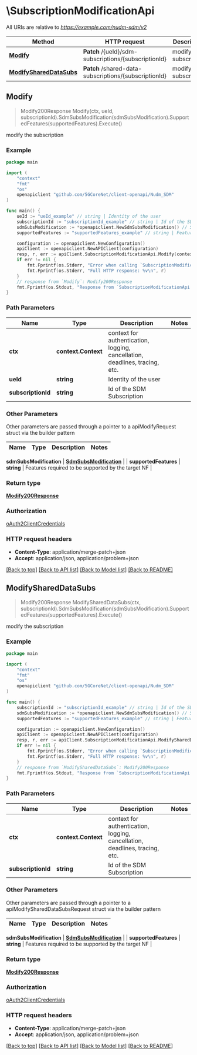 # \SubscriptionModificationApi

All URIs are relative to *https://example.com/nudm-sdm/v2*

Method | HTTP request | Description
------------- | ------------- | -------------
[**Modify**](SubscriptionModificationApi.md#Modify) | **Patch** /{ueId}/sdm-subscriptions/{subscriptionId} | modify the subscription
[**ModifySharedDataSubs**](SubscriptionModificationApi.md#ModifySharedDataSubs) | **Patch** /shared-data-subscriptions/{subscriptionId} | modify the subscription



## Modify

> Modify200Response Modify(ctx, ueId, subscriptionId).SdmSubsModification(sdmSubsModification).SupportedFeatures(supportedFeatures).Execute()

modify the subscription

### Example

```go
package main

import (
    "context"
    "fmt"
    "os"
    openapiclient "github.com/5GCoreNet/client-openapi/Nudm_SDM"
)

func main() {
    ueId := "ueId_example" // string | Identity of the user
    subscriptionId := "subscriptionId_example" // string | Id of the SDM Subscription
    sdmSubsModification := *openapiclient.NewSdmSubsModification() // SdmSubsModification | 
    supportedFeatures := "supportedFeatures_example" // string | Features required to be supported by the target NF (optional)

    configuration := openapiclient.NewConfiguration()
    apiClient := openapiclient.NewAPIClient(configuration)
    resp, r, err := apiClient.SubscriptionModificationApi.Modify(context.Background(), ueId, subscriptionId).SdmSubsModification(sdmSubsModification).SupportedFeatures(supportedFeatures).Execute()
    if err != nil {
        fmt.Fprintf(os.Stderr, "Error when calling `SubscriptionModificationApi.Modify``: %v\n", err)
        fmt.Fprintf(os.Stderr, "Full HTTP response: %v\n", r)
    }
    // response from `Modify`: Modify200Response
    fmt.Fprintf(os.Stdout, "Response from `SubscriptionModificationApi.Modify`: %v\n", resp)
}
```

### Path Parameters


Name | Type | Description  | Notes
------------- | ------------- | ------------- | -------------
**ctx** | **context.Context** | context for authentication, logging, cancellation, deadlines, tracing, etc.
**ueId** | **string** | Identity of the user | 
**subscriptionId** | **string** | Id of the SDM Subscription | 

### Other Parameters

Other parameters are passed through a pointer to a apiModifyRequest struct via the builder pattern


Name | Type | Description  | Notes
------------- | ------------- | ------------- | -------------


 **sdmSubsModification** | [**SdmSubsModification**](SdmSubsModification.md) |  | 
 **supportedFeatures** | **string** | Features required to be supported by the target NF | 

### Return type

[**Modify200Response**](Modify200Response.md)

### Authorization

[oAuth2ClientCredentials](../README.md#oAuth2ClientCredentials)

### HTTP request headers

- **Content-Type**: application/merge-patch+json
- **Accept**: application/json, application/problem+json

[[Back to top]](#) [[Back to API list]](../README.md#documentation-for-api-endpoints)
[[Back to Model list]](../README.md#documentation-for-models)
[[Back to README]](../README.md)


## ModifySharedDataSubs

> Modify200Response ModifySharedDataSubs(ctx, subscriptionId).SdmSubsModification(sdmSubsModification).SupportedFeatures(supportedFeatures).Execute()

modify the subscription

### Example

```go
package main

import (
    "context"
    "fmt"
    "os"
    openapiclient "github.com/5GCoreNet/client-openapi/Nudm_SDM"
)

func main() {
    subscriptionId := "subscriptionId_example" // string | Id of the SDM Subscription
    sdmSubsModification := *openapiclient.NewSdmSubsModification() // SdmSubsModification | 
    supportedFeatures := "supportedFeatures_example" // string | Features required to be supported by the target NF (optional)

    configuration := openapiclient.NewConfiguration()
    apiClient := openapiclient.NewAPIClient(configuration)
    resp, r, err := apiClient.SubscriptionModificationApi.ModifySharedDataSubs(context.Background(), subscriptionId).SdmSubsModification(sdmSubsModification).SupportedFeatures(supportedFeatures).Execute()
    if err != nil {
        fmt.Fprintf(os.Stderr, "Error when calling `SubscriptionModificationApi.ModifySharedDataSubs``: %v\n", err)
        fmt.Fprintf(os.Stderr, "Full HTTP response: %v\n", r)
    }
    // response from `ModifySharedDataSubs`: Modify200Response
    fmt.Fprintf(os.Stdout, "Response from `SubscriptionModificationApi.ModifySharedDataSubs`: %v\n", resp)
}
```

### Path Parameters


Name | Type | Description  | Notes
------------- | ------------- | ------------- | -------------
**ctx** | **context.Context** | context for authentication, logging, cancellation, deadlines, tracing, etc.
**subscriptionId** | **string** | Id of the SDM Subscription | 

### Other Parameters

Other parameters are passed through a pointer to a apiModifySharedDataSubsRequest struct via the builder pattern


Name | Type | Description  | Notes
------------- | ------------- | ------------- | -------------

 **sdmSubsModification** | [**SdmSubsModification**](SdmSubsModification.md) |  | 
 **supportedFeatures** | **string** | Features required to be supported by the target NF | 

### Return type

[**Modify200Response**](Modify200Response.md)

### Authorization

[oAuth2ClientCredentials](../README.md#oAuth2ClientCredentials)

### HTTP request headers

- **Content-Type**: application/merge-patch+json
- **Accept**: application/json, application/problem+json

[[Back to top]](#) [[Back to API list]](../README.md#documentation-for-api-endpoints)
[[Back to Model list]](../README.md#documentation-for-models)
[[Back to README]](../README.md)

